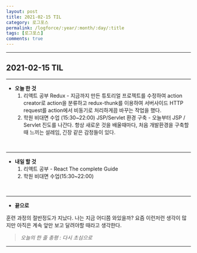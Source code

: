 ```yaml
---
layout: post
title: 2021-02-15 TIL
category: 로그포스
permalink: /logforce/:year/:month/:day/:title
tags: [로그포스]
comments: true
---
```


---

## 2021-02-15 TIL

---

- **오늘 한 것**
  1. 리액트 공부 Redux - 지금까지 만든 튜토리얼 프로젝트를 수정하여 action creator로 action을 분류하고 redux-thunk를 이용하여 서버사이드 HTTP request를 action에서 비동기로 처리하게끔 바꾸는 작업을 했다. 
  2. 학원 비대면 수업 (15:30~22:00) JSP/Servlet 환경 구축 - 오늘부터 JSP / Servlet 진도를 나간다. 항상 새로운 것을 배울때마다, 처음 개발환경을 구축할때 느끼는 설레임, 긴장 같은 감정들이 있다.  

<br>

---

- **내일 할 것**
  1. 리액트 공부 - React The complete Guide
  2. 학원 비대면 수업(15:30~22:00)

<br>

---

- **끝으로**

훈련 과정의 절반정도가 지났다. 나는 지금 어디쯤 와있을까? 요즘 이런저런 생각이 많지만 아직은 계속 앞만 보고 달려야할 때라고 생각한다.

> _오늘의 한 줄 총평 : 다시 초심으로_

---
